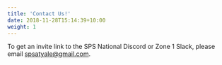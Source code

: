 ```yaml
---
title: 'Contact Us!'
date: 2018-11-28T15:14:39+10:00
weight: 1
---
```


To get an invite link to the SPS National Discord or Zone 1 Slack, please email [spsatyale@gmail.com](mailto:spsatyale@gmail.com).

